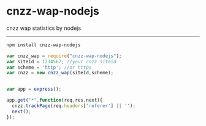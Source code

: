 cnzz-wap-nodejs
===============

cnzz wap statistics by nodejs

---

```bash
npm install cnzz-wap-nodejs
```

```js
var cnzz_wap = require("cnzz-wap-nodejs");
var siteId = 1234567; //your cnzz siteid
var scheme = 'http'; //or https
var cnzz = new cnzz_wap(siteId,scheme);


var app = express();

app.get("*",function(req,res,next){
  cnzz.trackPage(req.headers['referer'] || '');
  next();
});

```
